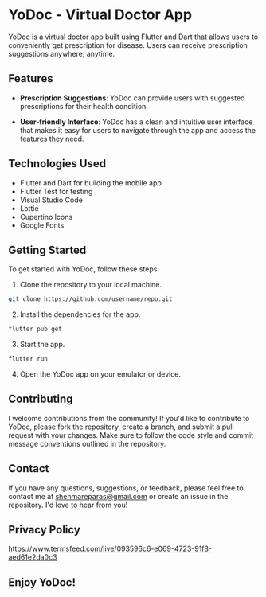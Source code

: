 # YoDoc - Virtual Doctor App

YoDoc is a virtual doctor app built using Flutter and Dart that allows users to conveniently get prescription for disease. Users can receive prescription suggestions anywhere, anytime.

## Features

- **Prescription Suggestions**: YoDoc can provide users with suggested prescriptions for their health condition.

- **User-friendly Interface**: YoDoc has a clean and intuitive user interface that makes it easy for users to navigate through the app and access the features they need.

## Technologies Used

- Flutter and Dart for building the mobile app
- Flutter Test for testing
- Visual Studio Code
- Lottie
- Cupertino Icons
- Google Fonts

## Getting Started

To get started with YoDoc, follow these steps:

1. Clone the repository to your local machine.
```bash
git clone https://github.com/username/repo.git
```
2. Install the dependencies for the app.
```bash
flutter pub get
```
3. Start the app.
```bash
flutter run
```
4. Open the YoDoc app on your emulator or device.

## Contributing

I welcome contributions from the community! If you'd like to contribute to YoDoc, please fork the repository, create a branch, and submit a pull request with your changes. Make sure to follow the code style and commit message conventions outlined in the repository.

## Contact

If you have any questions, suggestions, or feedback, please feel free to contact me at shenmareparas@gmail.com or create an issue in the repository. I'd love to hear from you!

## Privacy Policy
https://www.termsfeed.com/live/093596c6-e069-4723-91f8-aed61e2da0c3

## Enjoy YoDoc!
